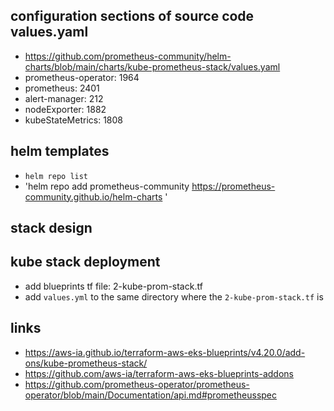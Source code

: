 ## configuration sections of source code values.yaml
- https://github.com/prometheus-community/helm-charts/blob/main/charts/kube-prometheus-stack/values.yaml
- prometheus-operator: 1964
- prometheus: 2401
- alert-manager: 212
- nodeExporter: 1882
- kubeStateMetrics: 1808 

## helm templates
- `helm repo list`
- 'helm repo add prometheus-community https://prometheus-community.github.io/helm-charts '
## stack design

## kube stack deployment
- add blueprints tf file: 2-kube-prom-stack.tf
- add `values.yml` to the same directory where the `2-kube-prom-stack.tf` is

## links
- https://aws-ia.github.io/terraform-aws-eks-blueprints/v4.20.0/add-ons/kube-prometheus-stack/
- https://github.com/aws-ia/terraform-aws-eks-blueprints-addons
- https://github.com/prometheus-operator/prometheus-operator/blob/main/Documentation/api.md#prometheusspec